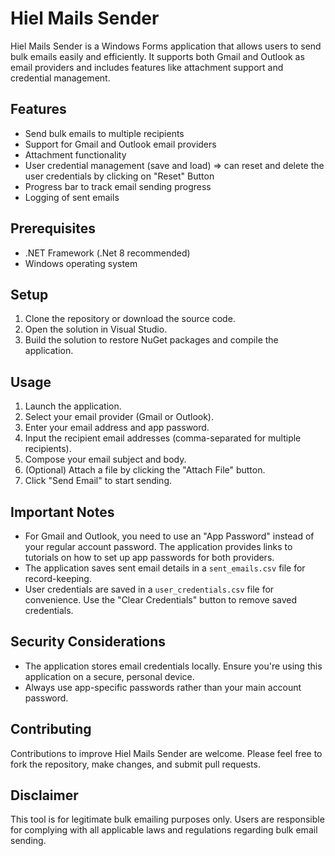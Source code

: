 # Hiel Mails Sender

Hiel Mails Sender is a Windows Forms application that allows users to send bulk emails easily and efficiently. It supports both Gmail and Outlook as email providers and includes features like attachment support and credential management.

## Features

- Send bulk emails to multiple recipients
- Support for Gmail and Outlook email providers
- Attachment functionality
- User credential management (save and load) => can reset and delete the user credentials by clicking on "Reset" Button
- Progress bar to track email sending progress
- Logging of sent emails

## Prerequisites

- .NET Framework (.Net 8 recommended)
- Windows operating system

## Setup

1. Clone the repository or download the source code.
2. Open the solution in Visual Studio.
3. Build the solution to restore NuGet packages and compile the application.

## Usage

1. Launch the application.
2. Select your email provider (Gmail or Outlook).
3. Enter your email address and app password.
4. Input the recipient email addresses (comma-separated for multiple recipients).
5. Compose your email subject and body.
6. (Optional) Attach a file by clicking the "Attach File" button.
7. Click "Send Email" to start sending.

## Important Notes

- For Gmail and Outlook, you need to use an "App Password" instead of your regular account password. The application provides links to tutorials on how to set up app passwords for both providers.
- The application saves sent email details in a `sent_emails.csv` file for record-keeping.
- User credentials are saved in a `user_credentials.csv` file for convenience. Use the "Clear Credentials" button to remove saved credentials.

## Security Considerations

- The application stores email credentials locally. Ensure you're using this application on a secure, personal device.
- Always use app-specific passwords rather than your main account password.

## Contributing

Contributions to improve Hiel Mails Sender are welcome. Please feel free to fork the repository, make changes, and submit pull requests.



## Disclaimer

This tool is for legitimate bulk emailing purposes only. Users are responsible for complying with all applicable laws and regulations regarding bulk email sending.
